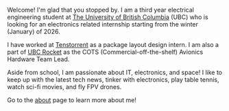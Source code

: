Welcome! I'm glad that you stopped by. I am a third year electrical engineering student at [The University of British Columbia][1] (UBC) who is looking for an electronics related internship starting from the winter (January) of 2026.

I have worked at [Tenstorrent][2] as a package layout design intern. I am also a part of [UBC Rocket][3] as the COTS (Commercial-off-the-shelf) Avionics Hardware Team Lead. 

Aside from school, I am passionate about IT, electronics, and space! I like to keep up with the latest tech news, tinker with electronics, play table tennis, watch sci-fi movies, and fly FPV drones.

Go to the [about][4] page to learn more about me!

[1]: https://www.ubc.ca/
[2]: https://tenstorrent.com/
[3]: https://www.ubcrocket.com/
[4]: /about